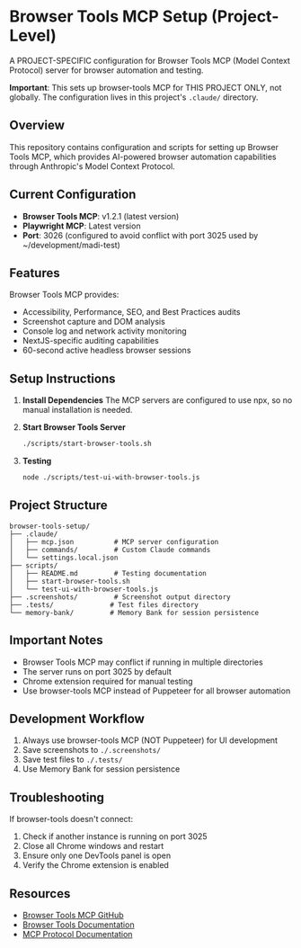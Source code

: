 # Browser Tools MCP Setup (Project-Level)

A PROJECT-SPECIFIC configuration for Browser Tools MCP (Model Context Protocol) server for browser automation and testing.

**Important**: This sets up browser-tools MCP for THIS PROJECT ONLY, not globally. The configuration lives in this project's `.claude/` directory.

## Overview

This repository contains configuration and scripts for setting up Browser Tools MCP, which provides AI-powered browser automation capabilities through Anthropic's Model Context Protocol.

## Current Configuration

- **Browser Tools MCP**: v1.2.1 (latest version)
- **Playwright MCP**: Latest version
- **Port**: 3026 (configured to avoid conflict with port 3025 used by ~/development/madi-test)

## Features

Browser Tools MCP provides:
- Accessibility, Performance, SEO, and Best Practices audits
- Screenshot capture and DOM analysis
- Console log and network activity monitoring
- NextJS-specific auditing capabilities
- 60-second active headless browser sessions

## Setup Instructions

1. **Install Dependencies**
   The MCP servers are configured to use npx, so no manual installation is needed.

2. **Start Browser Tools Server**
   ```bash
   ./scripts/start-browser-tools.sh
   ```

3. **Testing**
   ```bash
   node ./scripts/test-ui-with-browser-tools.js
   ```

## Project Structure

```
browser-tools-setup/
├── .claude/
│   ├── mcp.json          # MCP server configuration
│   ├── commands/         # Custom Claude commands
│   └── settings.local.json
├── scripts/
│   ├── README.md         # Testing documentation
│   ├── start-browser-tools.sh
│   └── test-ui-with-browser-tools.js
├── .screenshots/         # Screenshot output directory
├── .tests/              # Test files directory
└── memory-bank/         # Memory Bank for session persistence
```

## Important Notes

- Browser Tools MCP may conflict if running in multiple directories
- The server runs on port 3025 by default
- Chrome extension required for manual testing
- Use browser-tools MCP instead of Puppeteer for all browser automation

## Development Workflow

1. Always use browser-tools MCP (NOT Puppeteer) for UI development
2. Save screenshots to `./.screenshots/`
3. Save test files to `./.tests/`
4. Use Memory Bank for session persistence

## Troubleshooting

If browser-tools doesn't connect:
1. Check if another instance is running on port 3025
2. Close all Chrome windows and restart
3. Ensure only one DevTools panel is open
4. Verify the Chrome extension is enabled

## Resources

- [Browser Tools MCP GitHub](https://github.com/AgentDeskAI/browser-tools-mcp)
- [Browser Tools Documentation](https://browsertools.agentdesk.ai/)
- [MCP Protocol Documentation](https://modelcontextprotocol.io/)
